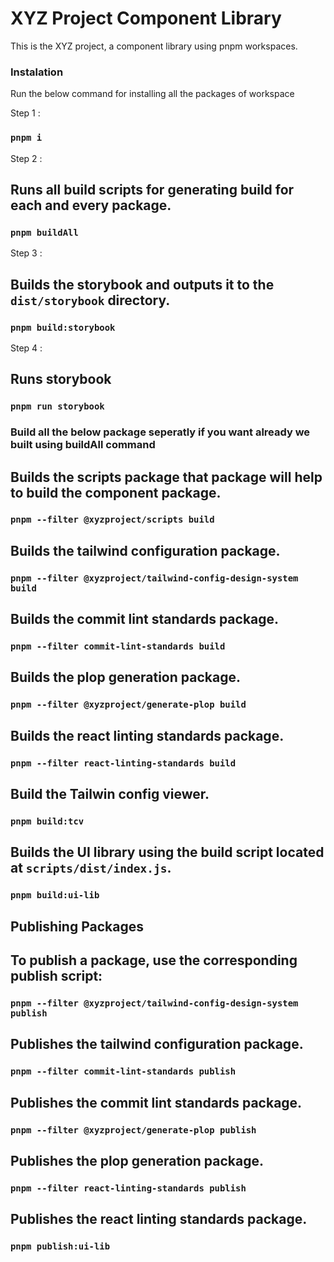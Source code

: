 # XYZ Project Component Library
This is the XYZ project, a component library using pnpm workspaces.

### Instalation 
Run the below command for installing all the packages of workspace

Step 1 : 
### `pnpm i`

Step 2 : 
## Runs all build scripts for generating build for each and every package.
### `pnpm buildAll`

Step 3 : 
## Builds the storybook and outputs it to the `dist/storybook` directory.
### `pnpm build:storybook`

Step 4 : 
## Runs storybook 
###  `pnpm run storybook`


### Build all the below package seperatly if you want already we built using buildAll command

## Builds the scripts package that package will help to build the component package.

### `pnpm --filter @xyzproject/scripts build`

## Builds the tailwind configuration package.

### `pnpm --filter @xyzproject/tailwind-config-design-system build`

## Builds the commit lint standards package.

### `pnpm --filter commit-lint-standards build`

## Builds the plop generation package.

### `pnpm --filter @xyzproject/generate-plop build`

## Builds the react linting standards package.

### `pnpm --filter react-linting-standards build`

##  Build the Tailwin config viewer.

### `pnpm build:tcv`

## Builds the UI library using the build script located at `scripts/dist/index.js`.

### `pnpm build:ui-lib`

## Publishing Packages

## To publish a package, use the corresponding publish script:

### `pnpm --filter @xyzproject/tailwind-config-design-system publish`

## Publishes the tailwind configuration package.

### `pnpm --filter commit-lint-standards publish`

## Publishes the commit lint standards package.

### `pnpm --filter @xyzproject/generate-plop publish`

## Publishes the plop generation package.

### `pnpm --filter react-linting-standards publish`

## Publishes the react linting standards package.

### `pnpm publish:ui-lib`

